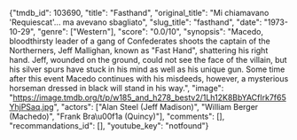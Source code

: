 {"tmdb_id": 103690, "title": "Fasthand", "original_title": "Mi chiamavano 'Requiescat'... ma avevano sbagliato", "slug_title": "fasthand", "date": "1973-10-29", "genre": ["Western"], "score": "0.0/10", "synopsis": "Macedo, bloodthirsty leader of a gang of  Confederates shoots the captain of the Northerners, Jeff Mallighan, known as \"Fast Hand\", shattering his right hand. Jeff, wounded on the ground, could not see the face of the villain, but his silver spurs have stuck in his mind as well as his unique gun. Some time after this event Macedo continues with his misdeeds, however, a mysterious horseman dressed in black will stand in his way.", "image": "https://image.tmdb.org/t/p/w185_and_h278_bestv2/1Lh12K8BbYACfIrk7f65YhjPSaq.jpg", "actors": ["Alan Steel (Jeff Madison)", "William Berger (Machedo)", "Frank Bra\u00f1a (Quincy)"], "comments": [], "recommandations_id": [], "youtube_key": "notfound"}